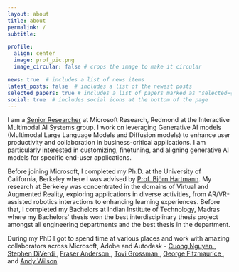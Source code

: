 ```yaml
---
layout: about
title: about
permalink: /
subtitle: 

profile:
  align: center
  image: prof_pic.png
  image_circular: false # crops the image to make it circular

news: true  # includes a list of news items
latest_posts: false  # includes a list of the newest posts
selected_papers: true # includes a list of papers marked as "selected={true}"
social: true  # includes social icons at the bottom of the page
---
```


I am a <a href="https://www.microsoft.com/en-us/research/people/balkumaravel/">Senior Researcher</a> at Microsoft Research, Redmond at the Interactive Multimodal AI Systems group. I work on leveraging Generative AI models (Multimodal Large Language Models and Diffusion models) to enhance user productivity and collaboration in business-critical applications. I am particularly interested in customizing, finetuning, and aligning generative AI models for specific end-user applications.

Before joining Microsoft, I completed my Ph.D. at the University of California, Berkeley where I was advised by <a href="http://people.eecs.berkeley.edu/~bjoern/">Prof. Björn Hartmann</a>. My research at Berkeley was concentrated in the domains of Virtual and Augmented Reality, exploring applications in diverse activities, from AR/VR-assisted robotics interactions to enhancing learning experiences.   Before that, I completed my Bachelors at Indian Institute of Technology, Madras where my Bachelors' thesis won the best interdisciplinary thesis project amongst all engineering departments and the best thesis in the department. 

During my PhD I got to spend time at various places and work with amazing collaborators across Microsoft, Adobe and Autodesk - <a href="http://www.cuongnd.com/"> Cuong Nguyen </a>, <a href="http://www.stephendiverdi.com/"> Stephen DiVerdi </a>, <a href="http://fraseranderson.ca/"> Fraser Anderson </a>, <a href="https://www.tovigrossman.com/"> Tovi Grossman </a>, <a href="https://www.autodeskresearch.com/people/george-fitzmaurice"> George Fitzmaurice </a>, and <a href="https://www.microsoft.com/en-us/research/people/awilson/"> Andy Wilson </a>

